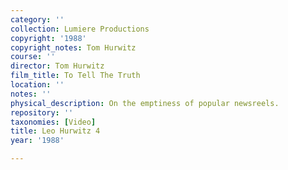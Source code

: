 ```yaml
---
category: ''
collection: Lumiere Productions
copyright: '1988'
copyright_notes: Tom Hurwitz
course: ''
director: Tom Hurwitz
film_title: To Tell The Truth
location: ''
notes: ''
physical_description: On the emptiness of popular newsreels.
repository: ''
taxonomies: [Video]
title: Leo Hurwitz 4
year: '1988'

---
```

